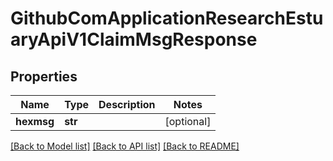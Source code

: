# GithubComApplicationResearchEstuaryApiV1ClaimMsgResponse

## Properties
Name | Type | Description | Notes
------------ | ------------- | ------------- | -------------
**hexmsg** | **str** |  | [optional] 

[[Back to Model list]](../README.md#documentation-for-models) [[Back to API list]](../README.md#documentation-for-api-endpoints) [[Back to README]](../README.md)


